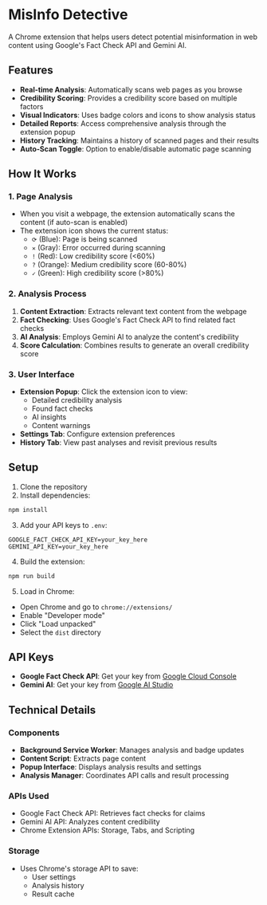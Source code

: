 # MisInfo Detective

A Chrome extension that helps users detect potential misinformation in web content using Google's Fact Check API and Gemini AI.

## Features

- **Real-time Analysis**: Automatically scans web pages as you browse
- **Credibility Scoring**: Provides a credibility score based on multiple factors
- **Visual Indicators**: Uses badge colors and icons to show analysis status
- **Detailed Reports**: Access comprehensive analysis through the extension popup
- **History Tracking**: Maintains a history of scanned pages and their results
- **Auto-Scan Toggle**: Option to enable/disable automatic page scanning

## How It Works

### 1. Page Analysis
- When you visit a webpage, the extension automatically scans the content (if auto-scan is enabled)
- The extension icon shows the current status:
  - `⟳` (Blue): Page is being scanned
  - `✕` (Gray): Error occurred during scanning
  - `!` (Red): Low credibility score (<60%)
  - `?` (Orange): Medium credibility score (60-80%)
  - `✓` (Green): High credibility score (>80%)

### 2. Analysis Process
1. **Content Extraction**: Extracts relevant text content from the webpage
2. **Fact Checking**: Uses Google's Fact Check API to find related fact checks
3. **AI Analysis**: Employs Gemini AI to analyze the content's credibility
4. **Score Calculation**: Combines results to generate an overall credibility score

### 3. User Interface
- **Extension Popup**: Click the extension icon to view:
  - Detailed credibility analysis
  - Found fact checks
  - AI insights
  - Content warnings
- **Settings Tab**: Configure extension preferences
- **History Tab**: View past analyses and revisit previous results

## Setup

1. Clone the repository
2. Install dependencies:
```bash
npm install
```

3. Add your API keys to `.env`:
```
GOOGLE_FACT_CHECK_API_KEY=your_key_here
GEMINI_API_KEY=your_key_here
```

4. Build the extension:
```bash
npm run build
```

5. Load in Chrome:
- Open Chrome and go to `chrome://extensions/`
- Enable "Developer mode"
- Click "Load unpacked"
- Select the `dist` directory

## API Keys

- **Google Fact Check API**: Get your key from [Google Cloud Console](https://console.cloud.google.com/)
- **Gemini AI**: Get your key from [Google AI Studio](https://makersuite.google.com/app/apikey)

## Technical Details

### Components
- **Background Service Worker**: Manages analysis and badge updates
- **Content Script**: Extracts page content
- **Popup Interface**: Displays analysis results and settings
- **Analysis Manager**: Coordinates API calls and result processing

### APIs Used
- Google Fact Check API: Retrieves fact checks for claims
- Gemini AI API: Analyzes content credibility
- Chrome Extension APIs: Storage, Tabs, and Scripting

### Storage
- Uses Chrome's storage API to save:
  - User settings
  - Analysis history
  - Result cache
